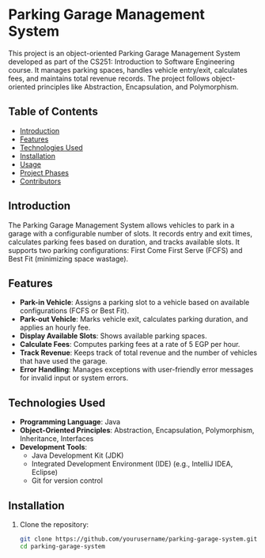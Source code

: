 # Parking Garage Management System

This project is an object-oriented Parking Garage Management System developed as part of the CS251: Introduction to Software Engineering course. It manages parking spaces, handles vehicle entry/exit, calculates fees, and maintains total revenue records. The project follows object-oriented principles like Abstraction, Encapsulation, and Polymorphism.

## Table of Contents
- [Introduction](#introduction)
- [Features](#features)
- [Technologies Used](#technologies-used)
- [Installation](#installation)
- [Usage](#usage)
- [Project Phases](#project-phases)
- [Contributors](#contributors)

## Introduction
The Parking Garage Management System allows vehicles to park in a garage with a configurable number of slots. It records entry and exit times, calculates parking fees based on duration, and tracks available slots. It supports two parking configurations: First Come First Serve (FCFS) and Best Fit (minimizing space wastage).

## Features
- **Park-in Vehicle**: Assigns a parking slot to a vehicle based on available configurations (FCFS or Best Fit).
- **Park-out Vehicle**: Marks vehicle exit, calculates parking duration, and applies an hourly fee.
- **Display Available Slots**: Shows available parking spaces.
- **Calculate Fees**: Computes parking fees at a rate of 5 EGP per hour.
- **Track Revenue**: Keeps track of total revenue and the number of vehicles that have used the garage.
- **Error Handling**: Manages exceptions with user-friendly error messages for invalid input or system errors.

## Technologies Used
- **Programming Language**: Java
- **Object-Oriented Principles**: Abstraction, Encapsulation, Polymorphism, Inheritance, Interfaces
- **Development Tools**: 
  - Java Development Kit (JDK)
  - Integrated Development Environment (IDE) (e.g., IntelliJ IDEA, Eclipse)
  - Git for version control

## Installation
1. Clone the repository:
   ```bash
   git clone https://github.com/yourusername/parking-garage-system.git
   cd parking-garage-system
